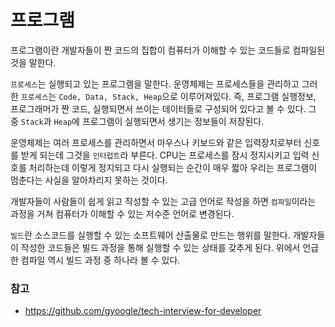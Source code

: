 # 프로그램

프로그램이란 개발자들이 짠 코드의 집합이 컴퓨터가 이해할 수 있는 코드들로 컴파일된 것을 말한다.

`프로세스`는 실행되고 있는 프로그램을 말한다. 운영체제는 프로세스들을 관리하고 그러한 `프로세스`는 `Code, Data, Stack, Heap`으로 이루어져있다. 즉, 프로그램 실행정보, 프로그래머가 짠 코드, 실행되면서 쓰이는 데이터들로 구성되어 있다고 볼 수 있다. 그 중 `Stack`과 `Heap`에 프로그램이 실행되면서 생기는 정보들이 저장된다.

운영체제는 여러 프로세스를 관리하면서 마우스나 키보드와 같은 입력장치로부터 신호를 받게 되는데 그것을 `인터럽트`라 부른다. CPU는 프로세스를 잠시 정지시키고 입력 신호를 처리하는데 이렇게 정지되고 다시 실행되는 순간이 매우 짧아 우리는 프로그램이 멈춘다는 사실을 알아차리지 못하는 것이다.

개발자들이 사람들이 쉽게 읽고 작성할 수 있는 고급 언어로 작성을 하면 `컴파일`이라는 과정을 거쳐 컴퓨터가 이해할 수 있는 저수준 언어로 변경된다.

`빌드`란 소스코드를 실행할 수 있는 소프트웨어 산출물로 만드는 행위를 말한다. 개발자들이 작성한 코드들은 빌드 과정을 통해 실행할 수 있는 상태를 갖추게 된다. 위에서 언급한 컴파일 역시 빌드 과정 중 하나라 볼 수 있다.

### 참고

- https://github.com/gyoogle/tech-interview-for-developer

